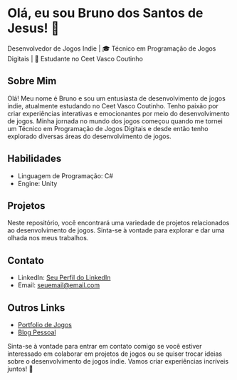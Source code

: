 # Olá, eu sou Bruno dos Santos de Jesus! 👋

Desenvolvedor de Jogos Indie | 🎓 Técnico em Programação de Jogos Digitais | 📍 Estudante no Ceet Vasco Coutinho

## Sobre Mim

Olá! Meu nome é Bruno e sou um entusiasta de desenvolvimento de jogos indie, atualmente estudando no Ceet Vasco Coutinho. Tenho paixão por criar experiências interativas e emocionantes por meio do desenvolvimento de jogos. Minha jornada no mundo dos jogos começou quando me tornei um Técnico em Programação de Jogos Digitais e desde então tenho explorado diversas áreas do desenvolvimento de jogos.

## Habilidades

- Linguagem de Programação: C#
- Engine: Unity

## Projetos

Neste repositório, você encontrará uma variedade de projetos relacionados ao desenvolvimento de jogos. Sinta-se à vontade para explorar e dar uma olhada nos meus trabalhos.

## Contato

- LinkedIn: [Seu Perfil do LinkedIn](https://www.linkedin.com/seuperfil)
- Email: seuemail@email.com

## Outros Links

- [Portfolio de Jogos](https://seusiteportfolio.com)
- [Blog Pessoal](https://seublog.com)

Sinta-se à vontade para entrar em contato comigo se você estiver interessado em colaborar em projetos de jogos ou se quiser trocar ideias sobre o desenvolvimento de jogos indie. Vamos criar experiências incríveis juntos! 🚀
